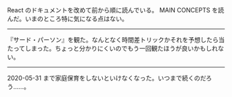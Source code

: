 React のドキュメントを改めて前から順に読んでいる。 MAIN CONCEPTS を読んだ。いまのところ特に気になる点はない。

---

『サード・パーソン』を観た。なんとなく時間差トリックかそれを予想したら当たってしまった。ちょっと分かりにくいのでもう一回観たほうが良いかもしれない。

---

2020-05-31 まで家庭保育をしないといけなくなった。いつまで続くのだろう……。
